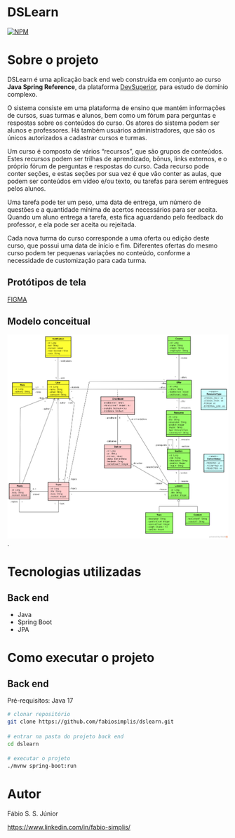# DSLearn 
[![NPM](https://img.shields.io/npm/l/react)](https://github.com/fabiosimplis/DEV-dscommerce-back-end/blob/main/LICENSE) 

# Sobre o projeto

DSLearn é uma aplicação back end web construída em conjunto ao curso **Java Spring Reference**, da plataforma [DevSuperior](https://devsuperior.com "Site da DevSuperior"), para estudo de domínio complexo.

O sistema consiste em uma plataforma de ensino que mantém informações de cursos, suas turmas e alunos, bem como um fórum para perguntas e respostas sobre os conteúdos do curso. Os atores do sistema podem ser alunos e professores. Há também usuários administradores, que são os únicos autorizados a cadastrar cursos e turmas.

Um curso é composto de vários “recursos”, que são grupos de conteúdos. Estes recursos podem ser trilhas de aprendizado, bônus, links externos, e o próprio fórum de perguntas e respostas do curso. Cada recurso pode conter seções, e estas seções por sua vez é que vão conter as aulas, que podem ser conteúdos em vídeo e/ou texto, ou tarefas para serem entregues pelos alunos.

Uma tarefa pode ter um peso, uma data de entrega, um número de questões e a quantidade mínima de acertos necessários para ser aceita. Quando um aluno entrega a tarefa, esta fica aguardando pelo feedback do professor, e ela pode ser aceita ou rejeitada.

Cada nova turma do curso corresponde a uma oferta ou edição deste curso, que possui uma data de início e fim. Diferentes ofertas do mesmo curso podem ter pequenas variações no conteúdo, conforme a necessidade de customização para cada turma.

## Protótipos de tela
[FIGMA](https://www.figma.com/design/p8Hawp1w5g0pCZ3h3ZsCUd/DSLearn-Bootcamp)

## Modelo conceitual
![Modelo Conceitual](https://github.com/fabiosimplis/dslearn/blob/main/assets/modelo-conceitual-com-forum.png).

# Tecnologias utilizadas
## Back end
- Java
- Spring Boot
- JPA

# Como executar o projeto

## Back end
Pré-requisitos: Java 17

```bash
# clonar repositório
git clone https://github.com/fabiosimplis/dslearn.git

# entrar na pasta do projeto back end
cd dslearn

# executar o projeto
./mvnw spring-boot:run
```

# Autor

Fábio S. S. Júnior

https://www.linkedin.com/in/fabio-simplis/
